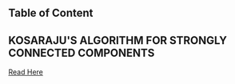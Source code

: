 ## Table of Content
## KOSARAJU'S ALGORITHM FOR STRONGLY CONNECTED COMPONENTS
<p><a href="https://www.topcoder.com/thrive/articles/kosarajus-algorithm-for-strongly-connected-components" target="">Read Here</a>
</p>
